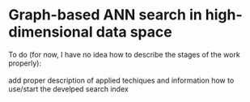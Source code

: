 # Graph-based ANN search in high-dimensional data space

To do (for now, I have no idea how to describe the stages of the work properly): <br>  
add proper description of applied techiques and information how to use/start the develped search index
